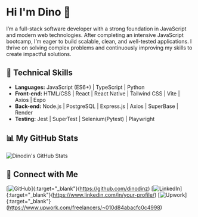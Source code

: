 # Hi I'm Dino 👋

I’m a full-stack software developer with a strong foundation in JavaScript and modern web technologies. After completing an intensive JavaScript bootcamp, I’m eager to build scalable, clean, and well-tested applications. I thrive on solving complex problems and continuously improving my skills to create impactful solutions.

## 🔧 Technical Skills
- **Languages:** JavaScript (ES6+) | TypeScript | Python
- **Front-end:** HTML/CSS | React | React Native | Tailwind CSS | Vite | Axios | Expo 
- **Back-end:** Node.js | PostgreSQL | Express.js | Axios | SuperBase | Render
- **Testing:** Jest | SuperTest | Selenium(Pytest) | Playwright 


## 📊 My GitHub Stats  
![Dinodin's GitHub Stats](https://github-readme-stats.vercel.app/api?username=dinodinz&show_icons=true&theme=radical)

## 🔗 Connect with Me
[![GitHub](https://img.shields.io/badge/-GitHub-181717?style=flat&logo=github&logoColor=white)]{:target="_blank"}(https://github.com/dinodinz)
[![LinkedIn](https://img.shields.io/badge/-LinkedIn-0077B5?style=flat&logo=linkedin&logoColor=white)]{:target="_blank"}(https://www.linkedin.com/in/your-profile/)
[![Upwork](https://img.shields.io/badge/-upwork-6FDA44?style=flat&logo=upwork&logoColor=white)]{:target="_blank"}(https://www.upwork.com/freelancers/~010d84abacfc0c4998)


